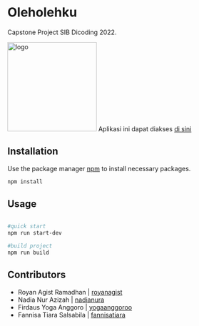 # Oleholehku

Capstone Project SIB Dicoding 2022.

<img src="https://github.com/royanagist/oleholehku/blob/master/src/public/icons/favicon.png?raw=true" alt="logo" width="200"/>
Aplikasi ini dapat diakses <a href="https://oleh-olehku.web.app">di sini</a>

## Installation

Use the package manager [npm](https://www.npmjs.com/) to install necessary packages.

```bash
npm install
```

## Usage

```bash

#quick start
npm run start-dev

#build project
npm run build
```

## Contributors
* Royan Agist Ramadhan | [royanagist](https://github.com/royanagist)
* Nadia Nur Azizah | [nadianura](https://github.com/nadianura)
* Firdaus Yoga Anggoro | [yogaanggoroo](https://github.com/yogaanggoroo)
* Fannisa Tiara Salsabila | [fannisatiara](https://github.com/fannisatiara)
